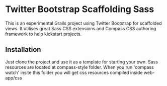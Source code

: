 # Twitter Bootstrap Scaffolding Sass

This is an experimental Grails project using Twitter Bootstrap for scaffolded views.
It utilises great Sass CSS extensions and Compass CSS authoring framework to help kickstart projects.


## Installation

Just clone the project and use it as a template for starting your own. 
Sass resources are located at compass-style folder. When you run 'compass watch' insite this folder you will get css resources compiled inside web-app/css
